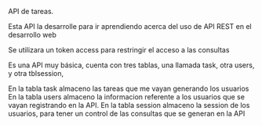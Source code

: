 API de tareas.

Esta API la desarrolle para ir aprendiendo acerca del uso de API REST en el desarrollo web

Se utilizara un token access para restringir el acceso a las consultas

Es una API muy básica, cuenta con tres tablas, una llamada task, otra users, y otra tblsession,


En la tabla task almaceno las tareas que me vayan generando los usuarios
En la tabla users almaceno la informacion referente a los usuarios que se vayan registrando en la API.
En la tabla session almaceno la session de los usuarios, para tener un control de las consultas que se generan en la API
